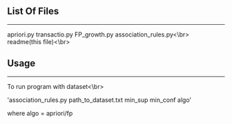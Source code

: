 List Of Files
-------------
-------------------------------------------------------------------------------
apriori.py 
transactio.py
FP_growth.py
association_rules.py<\br>
readme(this file)<\br>

Usage
-----
--------------------------------------------------------------------------------
To run program with dataset<\br> 

'association_rules.py path_to_dataset.txt min_sup min_conf algo'

where algo = apriori/fp
